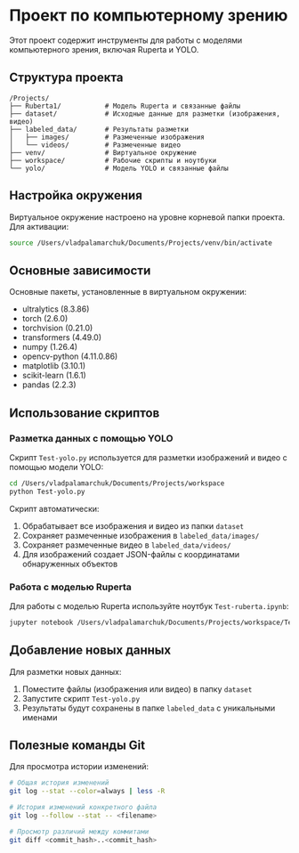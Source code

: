 # Проект по компьютерному зрению

Этот проект содержит инструменты для работы с моделями компьютерного зрения, включая Ruperta и YOLO.

## Структура проекта

```
/Projects/
├── Ruberta1/           # Модель Ruperta и связанные файлы
├── dataset/            # Исходные данные для разметки (изображения, видео)
├── labeled_data/       # Результаты разметки
│   ├── images/         # Размеченные изображения
│   └── videos/         # Размеченные видео
├── venv/               # Виртуальное окружение
├── workspace/          # Рабочие скрипты и ноутбуки
└── yolo/               # Модель YOLO и связанные файлы
```

## Настройка окружения

Виртуальное окружение настроено на уровне корневой папки проекта. Для активации:

```bash
source /Users/vladpalamarchuk/Documents/Projects/venv/bin/activate
```

## Основные зависимости

Основные пакеты, установленные в виртуальном окружении:

- ultralytics (8.3.86)
- torch (2.6.0)
- torchvision (0.21.0)
- transformers (4.49.0)
- numpy (1.26.4)
- opencv-python (4.11.0.86)
- matplotlib (3.10.1)
- scikit-learn (1.6.1)
- pandas (2.2.3)

## Использование скриптов

### Разметка данных с помощью YOLO

Скрипт `Test-yolo.py` используется для разметки изображений и видео с помощью модели YOLO:

```bash
cd /Users/vladpalamarchuk/Documents/Projects/workspace
python Test-yolo.py
```

Скрипт автоматически:
1. Обрабатывает все изображения и видео из папки `dataset`
2. Сохраняет размеченные изображения в `labeled_data/images/`
3. Сохраняет размеченные видео в `labeled_data/videos/`
4. Для изображений создает JSON-файлы с координатами обнаруженных объектов

### Работа с моделью Ruperta

Для работы с моделью Ruperta используйте ноутбук `Test-ruberta.ipynb`:

```bash
jupyter notebook /Users/vladpalamarchuk/Documents/Projects/workspace/Test-ruberta.ipynb
```

## Добавление новых данных

Для разметки новых данных:
1. Поместите файлы (изображения или видео) в папку `dataset`
2. Запустите скрипт `Test-yolo.py`
3. Результаты будут сохранены в папке `labeled_data` с уникальными именами

## Полезные команды Git

Для просмотра истории изменений:

```bash
# Общая история изменений
git log --stat --color=always | less -R

# История изменений конкретного файла
git log --follow --stat -- <filename>

# Просмотр различий между коммитами
git diff <commit_hash>..<commit_hash>
```

